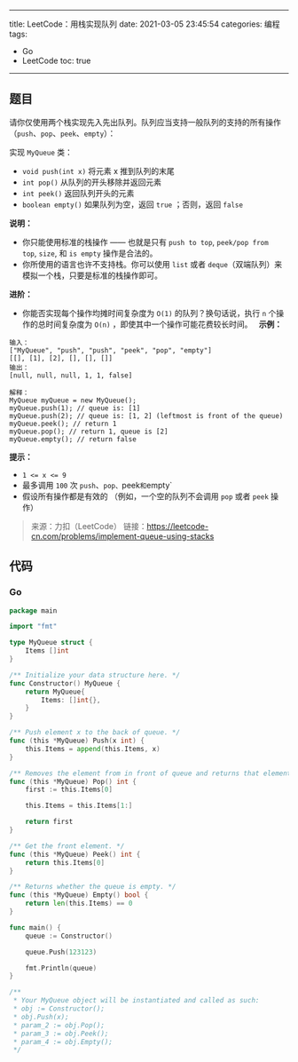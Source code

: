 ----
title: LeetCode：用栈实现队列
date: 2021-03-05 23:45:54
categories: 编程
tags: 
- Go
- LeetCode
toc: true
----

## 题目

请你仅使用两个栈实现先入先出队列。队列应当支持一般队列的支持的所有操作（`push`、`pop`、`peek`、`empty`）：

实现 `MyQueue` 类：

- `void push(int x)` 将元素 x 推到队列的末尾
- `int pop()` 从队列的开头移除并返回元素
- `int peek()` 返回队列开头的元素
- `boolean empty()` 如果队列为空，返回 `true` ；否则，返回 `false`

<!-- more -->

**说明：**

- 你只能使用标准的栈操作 —— 也就是只有 `push to top`, `peek/pop from top`, `size`, 和 `is empty` 操作是合法的。
- 你所使用的语言也许不支持栈。你可以使用 `list` 或者 `deque`（双端队列）来模拟一个栈，只要是标准的栈操作即可。

**进阶：**

- 你能否实现每个操作均摊时间复杂度为 `O(1)` 的队列？换句话说，执行 `n` 个操作的总时间复杂度为 `O(n)` ，即使其中一个操作可能花费较长时间。
 
**示例：**

```
输入：
["MyQueue", "push", "push", "peek", "pop", "empty"]
[[], [1], [2], [], [], []]
输出：
[null, null, null, 1, 1, false]

解释：
MyQueue myQueue = new MyQueue();
myQueue.push(1); // queue is: [1]
myQueue.push(2); // queue is: [1, 2] (leftmost is front of the queue)
myQueue.peek(); // return 1
myQueue.pop(); // return 1, queue is [2]
myQueue.empty(); // return false
```

**提示：**

- `1 <= x <= 9`
- 最多调用 `100` 次 `push`、`pop、`peek` 和 `empty`
- 假设所有操作都是有效的 （例如，一个空的队列不会调用 `pop` 或者 `peek` 操作）

> 来源：力扣（LeetCode）
> 链接：https://leetcode-cn.com/problems/implement-queue-using-stacks

## 代码

### Go

```go
package main

import "fmt"

type MyQueue struct {
	Items []int
}

/** Initialize your data structure here. */
func Constructor() MyQueue {
	return MyQueue{
		Items: []int{},
	}
}

/** Push element x to the back of queue. */
func (this *MyQueue) Push(x int) {
	this.Items = append(this.Items, x)
}

/** Removes the element from in front of queue and returns that element. */
func (this *MyQueue) Pop() int {
	first := this.Items[0]

	this.Items = this.Items[1:]

	return first
}

/** Get the front element. */
func (this *MyQueue) Peek() int {
	return this.Items[0]
}

/** Returns whether the queue is empty. */
func (this *MyQueue) Empty() bool {
	return len(this.Items) == 0
}

func main() {
	queue := Constructor()

	queue.Push(123123)

	fmt.Println(queue)
}

/**
 * Your MyQueue object will be instantiated and called as such:
 * obj := Constructor();
 * obj.Push(x);
 * param_2 := obj.Pop();
 * param_3 := obj.Peek();
 * param_4 := obj.Empty();
 */

```